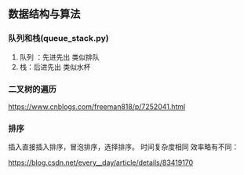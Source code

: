 ## 数据结构与算法

### 队列和栈(queue_stack.py)
1. 队列 ：先进先出 类似排队
2. 栈：后进先出 类似水杯

### 二叉树的遍历
https://www.cnblogs.com/freeman818/p/7252041.html

### 排序
插入直接插入排序，冒泡排序，选择排序。 时间复杂度相同 效率略有不同：

https://blog.csdn.net/every__day/article/details/83419170